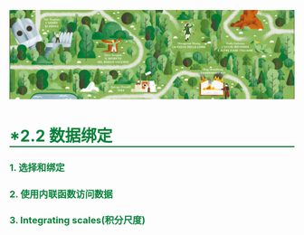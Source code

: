 ![PNG](/asset/img/banner1.png)

<h1 style='border-bottom:2px solid #07823A;color:#07823A;'>*2.2 数据绑定</h1>

### <font style='color:#07823A'>1. 选择和绑定</font>
### <font style='color:#07823A'>2. 使用内联函数访问数据</font>
### <font style='color:#07823A'>3. Integrating scales(积分尺度)</font>
